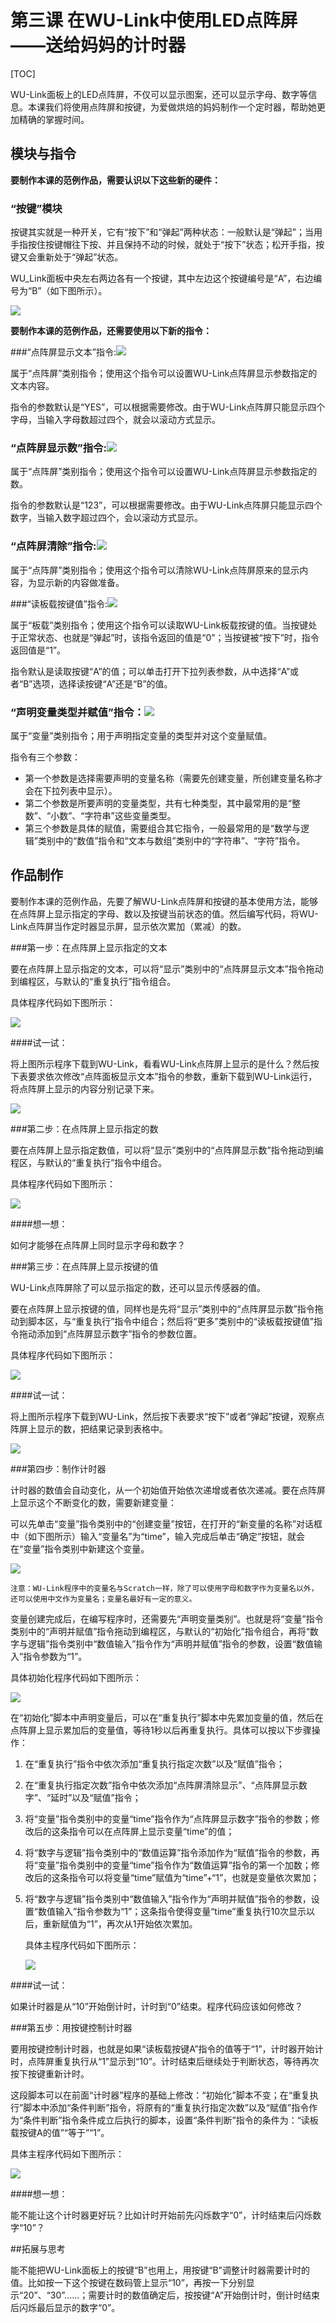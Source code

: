 # 第三课 在WU-Link中使用LED点阵屏——送给妈妈的计时器

[TOC]

WU-Link面板上的LED点阵屏，不仅可以显示图案，还可以显示字母、数字等信息。本课我们将使用点阵屏和按键，为爱做烘焙的妈妈制作一个定时器，帮助她更加精确的掌握时间。



## 模块与指令

**要制作本课的范例作品，需要认识以下这些新的硬件：**

### “按键”模块

按键其实就是一种开关，它有“按下”和“弹起”两种状态：一般默认是“弹起”；当用手指按住按键帽往下按、并且保持不动的时候，就处于“按下”状态；松开手指，按键又会重新处于“弹起”状态。

WU_Link面板中央左右两边各有一个按键，其中左边这个按键编号是“A”，右边编号为“B”（如下图所示）。

![](img/3-1.png)



**要制作本课的范例作品，还需要使用以下新的指令：**

###“点阵屏显示文本”指令:![](img/3-a.png)

属于“点阵屏”类别指令；使用这个指令可以设置WU-Link点阵屏显示参数指定的文本内容。

指令的参数默认是“YES”，可以根据需要修改。由于WU-Link点阵屏只能显示四个字母，当输入字母数超过四个，就会以滚动方式显示。



### “点阵屏显示数”指令:![](img/3-b.png)

属于“点阵屏”类别指令；使用这个指令可以设置WU-Link点阵屏显示参数指定的数。

指令的参数默认是“123”，可以根据需要修改。由于WU-Link点阵屏只能显示四个数字，当输入数字超过四个，会以滚动方式显示。



### “点阵屏清除”指令:![](img/3-d.png)

属于“点阵屏”类别指令；使用这个指令可以清除WU-Link点阵屏原来的显示内容，为显示新的内容做准备。



###“读板载按键值”指令:![](img/3-c.png)

属于“板载”类别指令；使用这个指令可以读取WU-Link板载按键的值。当按键处于正常状态、也就是“弹起”时，该指令返回的值是“0”；当按键被“按下”时，指令返回值是“1”。

指令默认是读取按键“A”的值；可以单击打开下拉列表参数，从中选择“A”或者“B”选项，选择读按键“A”还是“B”的值。



### “声明变量类型并赋值”指令：![](img/3-e.png )

属于“变量”类别指令；用于声明指定变量的类型并对这个变量赋值。

指令有三个参数：

- 第一个参数是选择需要声明的变量名称（需要先创建变量，所创建变量名称才会在下拉列表中显示）。
- 第二个参数是所要声明的变量类型，共有七种类型，其中最常用的是“整数”、“小数”、“字符串”这些变量类型。
- 第三个参数是具体的赋值，需要组合其它指令，一般最常用的是“数学与逻辑”类别中的“数值”指令和“文本与数组”类别中的“字符串”、“字符”指令。



## 作品制作

要制作本课的范例作品，先要了解WU-Link点阵屏和按键的基本使用方法，能够在点阵屏上显示指定的字母、数以及按键当前状态的值。然后编写代码，将WU-Link点阵屏当作定时器显示屏，显示依次累加（累减）的数。



###第一步：在点阵屏上显示指定的文本                        	

要在点阵屏上显示指定的文本，可以将“显示”类别中的“点阵屏显示文本”指令拖动到编程区，与默认的“重复执行”指令组合。

具体程序代码如下图所示：

![](img/3-2.png)



 ####试一试：

 将上图所示程序下载到WU-Link，看看WU-Link点阵屏上显示的是什么？然后按下表要求依次修改“点阵面板显示文本”指令的参数，重新下载到WU-Link运行，将点阵屏上显示的内容分别记录下来。

![](img/3-3.png)



###第二步：在点阵屏上显示指定的数         	

要在点阵屏上显示指定数值，可以将“显示”类别中的“点阵屏显示数”指令拖动到编程区，与默认的“重复执行”指令中组合。

具体程序代码如下图所示：

![](img/3-4.png)



 ####想一想：

 如何才能够在点阵屏上同时显示字母和数字？



###第三步：在点阵屏上显示按键的值         	

WU-Link点阵屏除了可以显示指定的数，还可以显示传感器的值。

要在点阵屏上显示按键的值，同样也是先将“显示”类别中的“点阵屏显示数”指令拖动到脚本区，与“重复执行”指令中组合；然后将“更多”类别中的“读板载按键值”指令拖动添加到“点阵屏显示数字”指令的参数位置。

具体程序代码如下图所示：

![](img/3-5.png)



 ####试一试：

 将上图所示程序下载到WU-Link，然后按下表要求“按下”或者“弹起”按键，观察点阵屏上显示的数，把结果记录到表格中。

![](img/3-6.png)



###第四步：制作计时器               	

计时器的数值会自动变化，从一个初始值开始依次递增或者依次递减。要在点阵屏上显示这个不断变化的数，需要新建变量：

可以先单击“变量”指令类别中的“创建变量”按钮，在打开的“新变量的名称”对话框中（如下图所示）输入“变量名”为“time”，输入完成后单击“确定”按钮，就会在“变量”指令类别中新建这个变量。

![](img\3-6-2.png)

```
注意：WU-Link程序中的变量名与Scratch一样，除了可以使用字母和数字作为变量名以外，还可以使用中文作为变量名；变量名最好有一定的意义。
```



变量创建完成后，在编写程序时，还需要先“声明变量类别”。也就是将“变量”指令类别中的“声明并赋值”指令拖动到编程区，与默认的“初始化”指令组合，再将“数字与逻辑”指令类别中“数值输入”指令作为“声明并赋值”指令的参数，设置“数值输入”指令参数为“1”。

具体初始化程序代码如下图所示：

![](img/3-7.png)



在“初始化”脚本中声明变量后，可以在“重复执行”脚本中先累加变量的值，然后在点阵屏上显示累加后的变量值，等待1秒以后再重复执行。具体可以按以下步骤操作：

1. 在“重复执行”指令中依次添加“重复执行指定次数”以及“赋值”指令；

2. 在“重复执行指定次数”指令中依次添加“点阵屏清除显示”、“点阵屏显示数字”、“延时”以及“赋值”指令；

3. 将“变量”指令类别中的变量“time”指令作为“点阵屏显示数字”指令的参数；修改后的这条指令可以在点阵屏上显示变量“time”的值；

4. 将“数字与逻辑”指令类别中的“数值运算”指令添加作为“赋值”指令的参数，再将“变量”指令类别中的变量“time”指令作为“数值运算”指令的第一个加数；修改后的这条指令可以将变量“time”赋值为“time”+“1”，也就是变量依次累加；

5. 将“数字与逻辑”指令类别中“数值输入”指令作为“声明并赋值”指令的参数，设置“数值输入”指令参数为“1”；这条指令使得变量“time”重复执行10次显示以后，重新赋值为“1”，再次从1开始依次累加。

   具体主程序代码如下图所示：

   ![](img/3-8.png)



 ####试一试：

 如果计时器是从“10”开始倒计时，计时到“0”结束。程序代码应该如何修改？



###第五步：用按键控制计时器                       	

要用按键控制计时器，也就是如果“读板载按键A”指令的值等于“1”，计时器开始计时，点阵屏重复执行从“1”显示到“10”。计时结束后继续处于判断状态，等待再次按下按键重新计时。

这段脚本可以在前面“计时器”程序的基础上修改：“初始化”脚本不变；在“重复执行”脚本中添加“条件判断”指令，将原有的“重复执行指定次数”以及“赋值”指令作为“条件判断”指令条件成立后执行的脚本，设置“条件判断”指令的条件为：“读板载按键A的值”“等于”“1”。

具体主程序代码如下图所示：

![](img/3-9.png)



 ####想一想：

 能不能让这个计时器更好玩？比如计时开始前先闪烁数字“0”，计时结束后闪烁数字“10”？



##拓展与思考

能不能把WU-Link面板上的按键“B”也用上，用按键“B”调整计时器需要计时的值。比如按一下这个按键在数码管上显示“10”，再按一下分别显示“20”、“30”……；需要计时的数值确定后，按按键“A”开始倒计时，倒计时结束后闪烁最后显示的数字“0”。
